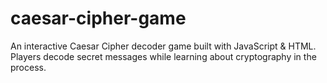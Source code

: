 # caesar-cipher-game
An interactive Caesar Cipher decoder game built with JavaScript &amp; HTML. Players decode secret messages while learning about cryptography in the process.
